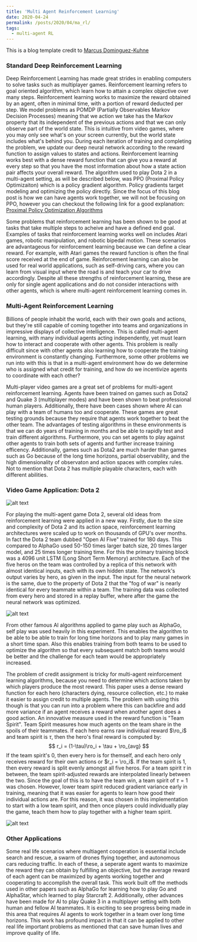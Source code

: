 ```yaml
---
title: 'Multi Agent Reinforcement Learning'
date: 2020-04-24
permalink: /posts/2020/04/ma_rl/
tags:
  - multi-agent RL
---
```


This is a blog template credit to [Marcus Dominguez-Kuhne](https://joelouismarino.github.io/)

### Standard Deep Reinforcement Learning 

Deep Reinforcement Learning has made great strides in enabling computers to solve tasks such as multiplayer games. Reinforcement learning refers to goal oriented algorithm, which learn how to attain a complex objective over many steps. Reinforcement learning works to maximize the reward obtained by an agent, often in minimal time, with a portion of reward deducted per step. We model problems as POMDP (Partially Observables Markov Decision Processes) meaning that we action we take has the Markov property that its independent of the previous actions and that we can only observe part of the world state. This is intuitive from video games, where you may only see what's on your screen currently, but the world state includes what's behind you. During each iteration of training and completing the problem, we update our deep neural network according to the reward function to assign values to states and actions. Reinforcement learning works best with a dense reward function that can give you a reward at every step so that you have the most information about how a state action pair affects your overall reward. The algorithm used to play Dota 2 in a multi-agent setting, as will be described below, was PPO (Proximal Policy Optimizaiton) which is a policy gradient algorithm. Policy gradients target modeling and optimizing the policy directly. Since the focus of this blog post is how we can have agents work together, we will not be focusing on PPO, however you can checkout the following link for a good explanation: [Proximal Policy Optimization Algorithms](https://arxiv.org/pdf/1707.06347.pdf)


Some problems that reinforcement learning has been shown to be good at tasks that take multiple steps to acheive and have a defined end goal. Examples of tasks that reinforcement learning works well on includes Atari games, robotic manipulation, and robotic bipedal motion. These scenarios are advantageous for reinforcement learning because we can define a clear reward. For example, with Atari games the reward function is often the final score received at the end of game. Reinforcement learning can also be used for real world applications, such as self-driving cars, where you can learn from visual input where the road is and teach your car to drive accordingly. Despite all these strengths of reinforcement learning, these are only for single agent applications and do not consider interactions with other agents, which is where multi-agent reinforcement learning comes in.  

### Multi-Agent Reinforcement Learning 

Billions of people inhabit the world, each with their own goals and actions, but they're still capable of coming together into teams and organizations in impressive displays of collective intelligence. This is called multi-agent learning, with many individual agents acting independently, yet must learn how to interact and cooperate with other agents. This problem is really difficult since with other agents also learning how to cooperate the training environment is constantly changing. Furthermore, some other problems we run into with this is that in a multi-agent environment how do we determine who is assigned what credit for training, and how do we incentivize agents to coordinate with each other? 

Multi-player video games are a great set of problems for multi-agent reinforcement learning. Agents have been trained on games such as Dota2 and Quake 3 (multiplayer modes) and have been shown to beat professional human players. Additionally, there have been cases shown where AI can play with a team of humans too and cooperate. These games are great testing grounds because they require that agents work together to beat the other team. The advantages of testing algorithms in these environments is that we can do years of training in months and be able to rapidly test and train different algorithms. Furthermore, you can set agents to play against other agents to train both sets of agents and further increase training efficency. Additionally, games such as Dota2 are much harder than games such as Go because of the long time horizons, partial observability, and the high dimensionality of observaton and action spaces with complex rules. Not to mention that Dota 2 has multiple playable characters, each with different abilities.  

### Video Game Application: Dota 2

![alt text](../../../../images/blog_images/ma_rl/dota_obsSpace.png "Dota Human Game Play with Componets of Observation Space")

For playing the multi-agent game Dota 2, several old ideas from reinforcement learning were applied in a new way. Firstly, due to the size and complexity of Dota 2 and its action space, reinforcement learning architectures were scaled up to work on thousands of GPU's over months. In fact the Dota 2 team dubbed "Open AI Five" trained for 180 days. This compared to AlphaGo used 50-150 times larger batch size, 20 times larger model, and 25 times longer training time. For this the primary training block was a 4096 unit LSTM (Long Short Term Memory) architecture. Each of the five heros on the team was controlled by a replica of this network with almost identical inputs, each with its own hidden state. The network's output varies by hero, as given in the input. The input for the neural network is the same, due to the property of Dota 2 that the "fog of war" is nearly identical for every teammate within a team. The training data was collected from every hero and stored in a replay buffer, where after the game the neural network was optimized. 

![alt text](../../../../images/blog_images/ma_rl/dota_arch.png "Overview of Neural Network Architecture Used")

From other famous AI algorithms applied to game play such as AlphaGo, self play was used heavily in this experiment. This enables the algorithm to be able to be able to train for long time horizons and to play many games in a short time span. Also this enables training from both teams to be used to optimize the algorithm so that every subsequent match both teams would be better and the challenge for each team would be appropriately increased. 

The problem of credit assignment is tricky for multi-agent reinforcement learning algorithms, because you need to determine which actions taken by which players produce the most reward. This paper uses a dense reward function for each hero (characters dying, resource collection, etc.) to make it easier to assign credit to multiple agents. The problem with using this though is that you can run into a problem where this can backfire and add more variance if an agent receives a reward when another agent does a good action. An innovative measure used in the reward function is "Team Spirit". Team Spirit measures how much agents on the team share in the spoils of their teammates. If each hero earns raw individual reward $\ro_i$ and team spirit is $\tau$, then the hero's final reward is computed by: 
$$ r_i = (1-\tau)\ro_i + \tau + \ro_{avg} $$
If the team spirit's 0, then every hero is for themself, and each hero only receives reward for their own actions or $r_i = \ro_i$. If the team spirit is 1, then every reward is split evenly amongst all five heros. For a team spirit $\tau$ in between, the team spirit-adjusted rewards are interpolated linearly between the two. Since the goal of this is to have the team win, a team spirit of $\tau=1$ was chosen. However, lower team spirit reduced gradient variance early in training, meaning that it was easier for agents to learn how good their individual actions are. For this reason, it was chosen in this implementation to start with a low team spirit, and then once players could individually play the game, teach them how to play together with a higher team spirit. 

![alt text](../../../../images/blog_images/ma_rl/dota_teamSpiritVsSkill.png "How Team Spirit Over Time Affects Skills of Players")

### Other Applications

Some real life scenarios where multiagent cooperation is essential include search and rescue, a swarm of drones flying together, and autonomous cars reducing traffic. In each of these, a seperate agent wants to maximize the reward they can obtain by fulfilling an objective, but the average reward of each agent can be maximized by agents working together and cooperating to accomplish the overall task. This work built off the methods used in other papers such as AlphaGo for learning how to play Go and AlphaStar, which learned to play Starcraft 2. Additionally, other advances have been made for AI to play Quake 3 in a multiplayer setting with both human and fellow AI teammates. It is exciting to see progress being made in this area that requires AI agents to work together in a team over long time horizons. This work has profound impact in that it can be applied to other real life important problems as mentioned that can save human lives and improve quality of life. 



